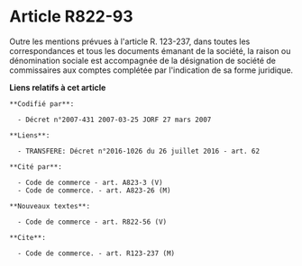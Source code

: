 # Article R822-93

Outre les mentions prévues à l'article R. 123-237, dans toutes les correspondances et tous les documents émanant de la
société, la raison ou dénomination sociale est accompagnée de la désignation de société de commissaires aux comptes complétée
par l'indication de sa forme juridique.

**Liens relatifs à cet article**

	**Codifié par**:

	  - Décret n°2007-431 2007-03-25 JORF 27 mars 2007

	**Liens**:

	  - TRANSFERE: Décret n°2016-1026 du 26 juillet 2016 - art. 62

	**Cité par**:

	  - Code de commerce - art. A823-3 (V)
	  - Code de commerce. - art. A823-26 (M)

	**Nouveaux textes**:

	  - Code de commerce - art. R822-56 (V)

	**Cite**:

	  - Code de commerce. - art. R123-237 (M)
